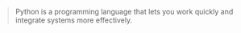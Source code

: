 > Python is a programming language that lets you work quickly
and integrate systems more effectively.

